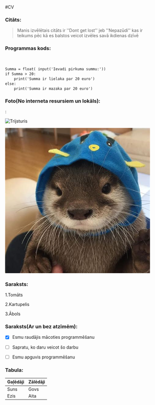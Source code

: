 #CV

### Citāts:

>Manis izvēlētais citāts ir ''Dont get lost'' jeb ''Nepazūdi'' kas ir teikums pēc kā es balstos veicot izvēles savā ikdienas dzīvē

### Programmas kods:
```


Summa = float( input('Ievadi pirkuma summu:'))
if Summa > 20:
    print('Summa ir lielaka par 20 euro')
else:
    print('Summa ir mazaka par 20 euro')
```
### Foto(No interneta resursiem un lokāls):

:

![Trijsturis](https://cdn.discordapp.com/attachments/746044143142436954/805891731483787284/220px-Yanghui_triangle.png)

![Mazs dzivnieks ar cepuri](mazsdzivnieks.jpg)

### Saraksts:




1.Tomāts

2.Kartupelis

3.Ābols

### Saraksts(Ar un bez atzīmēm):


- [x] Esmu raudājis mācoties programmēšanu
- [ ] Sapratu, ko daru veicot šo darbu
- [ ] Esmu apguvis programmēšanu
  
 
 



### Tabula:



| Gaļēdāji| Zālēdāji |
| --- | ----------- |
| Suns | Govs |
| Ezis| Aita |

###